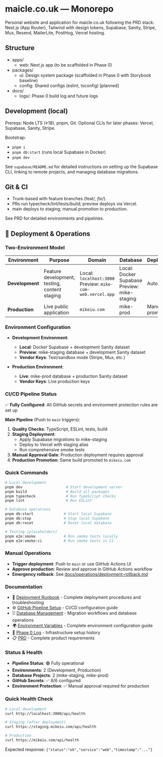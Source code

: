 # maicle.co.uk — Monorepo

Personal website and application for maicle.co.uk following the PRD stack: Next.js (App Router), Tailwind with design tokens, Supabase, Sanity, Stripe, Mux, Resend, MailerLite, PostHog, Vercel hosting.

## Structure

- apps/
  - web: Next.js app (to be scaffolded in Phase 0)
- packages/
  - ui: Design system package (scaffolded in Phase 0 with Storybook baseline)
  - config: Shared configs (eslint, tsconfig) [planned]
- docs/
  - logs/: Phase 0 build log and future logs

## Development (local)

Prereqs: Node LTS (≥18), pnpm, Git. Optional CLIs for later phases: Vercel, Supabase, Sanity, Stripe.

Bootstrap:

- `pnpm i`
- `pnpm db:start` (runs local Supabase in Docker)
- `pnpm dev`

See `supabase/README.md` for detailed instructions on setting up the Supabase CLI, linking to remote projects, and managing database migrations.

## Git & CI

- Trunk-based with feature branches (feat/_, fix/_).
- PRs run typecheck/lint/tests/build; preview deploys via Vercel.
- main deploys to staging; manual promotion to production.

See PRD for detailed environments and pipelines.

## 🚀 Deployment & Operations

### Two-Environment Model

| Environment     | Purpose                                       | Domain                                                        | Database                                        | Deployment       |
| --------------- | --------------------------------------------- | ------------------------------------------------------------- | ----------------------------------------------- | ---------------- |
| **Development** | Feature development, testing, content staging | Local: `localhost:3000`<br>Preview: `mike-com-web.vercel.app` | Local: Docker Supabase<br>Preview: mike-staging | Auto (PRs)       |
| **Production**  | Live public application                       | `mikeiu.com`                                                  | mike-prod                                       | Manual promotion |

### Environment Configuration

- **Development Environment**:
  - **Local**: Docker Supabase + development Sanity dataset
  - **Preview**: mike-staging database + development Sanity dataset
  - **Vendor Keys**: Test/sandbox mode (Stripe, Mux, etc.)

- **Production Environment**:
  - **Live**: mike-prod database + production Sanity dataset
  - **Vendor Keys**: Live production keys

### CI/CD Pipeline Status

✅ **Fully Configured**: All GitHub secrets and environment protection rules are set up

**Main Pipeline** (Push to `main` triggers):

1. **Quality Checks**: TypeScript, ESLint, tests, build
2. **Staging Deployment**:
   - Apply Supabase migrations to mike-staging
   - Deploy to Vercel with staging alias
   - Run comprehensive smoke tests
3. **Manual Approval Gate**: Production deployment requires approval
4. **Production Promotion**: Same build promoted to `mikeiu.com`

### Quick Commands

```bash
# Local development
pnpm dev                    # Start development server
pnpm build                  # Build all packages
pnpm typecheck              # Run TypeScript checks
pnpm lint                   # Run ESLint

# Database operations
pnpm db:start              # Start local Supabase
pnpm db:stop               # Stop local Supabase
pnpm db:reset              # Reset local database

# Testing (placeholders)
pnpm e2e:smoke             # Run smoke tests locally
pnpm e2e:smoke:ci          # Run smoke tests in CI
```

### Manual Operations

- **Trigger deployment**: Push to `main` or use GitHub Actions UI
- **Approve production**: Review and approve in GitHub Actions workflow
- **Emergency rollback**: See [docs/operations/deployment-rollback.md](docs/operations/deployment-rollback.md)

### Documentation

- 📖 [Deployment Runbook](docs/operations/deployment-runbook.md) - Complete deployment procedures and troubleshooting
- ⚙️ [GitHub Pipeline Setup](docs/operations/github-pipeline-setup.md) - CI/CD configuration guide
- 🗄️ [Database Management](supabase/README.md) - Migration workflows and database operations
- 🌍 [Environment Variables](ENVIRONMENT.md) - Complete environment configuration guide
- 📝 [Phase 0 Log](docs/logs/phase-0-log.md) - Infrastructure setup history
- 📋 [PRD](docs/product_requirements_document.md) - Complete product requirements

### Status & Health

- **Pipeline Status**: 🟢 Fully operational
- **Environments**: 2 (Development, Production)
- **Database Projects**: 2 (mike-staging, mike-prod)
- **GitHub Secrets**: ✅ 6/6 configured
- **Environment Protection**: ✅ Manual approval required for production

### Quick Health Check

```bash
# Local development
curl http://localhost:3000/api/health

# Staging (after deployment)
curl https://staging.mikeiu.com/api/health

# Production
curl https://mikeiu.com/api/health
```

Expected response: `{"status":"ok","service":"web","timestamp":"..."}`
